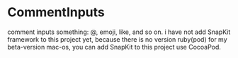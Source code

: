 # CommentInputs
comment inputs something: @, emoji, like, and so on.
i have not add  SnapKit framework to this project yet, because there is no version ruby(pod) for my beta-version mac-os, you can add SnapKit to this project use CocoaPod.
